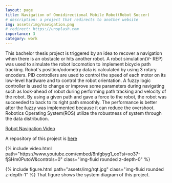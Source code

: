 ```yaml
---
layout: page
title: Navigation of Omnidirectional Mobile Robot(Robot Soccer)
# description: a project that redirects to another website
img: assets/img/navigation.png
# redirect: https://unsplash.com
importance: 3
category: work
---
```


This bachelor thesis project is triggered by an idea to recover a navigation when there is an obstacle or hits another robot. A robot simulation(V-
REP) was used to simulate the robot locomotion to implement bicycle path tracking. Robot's position/odometry data is calculated by using 3 rotary encoders. PID controllers are used to control the speed of each motor on its low-level hardware and to control the robot orientation. A fuzzy logic controller is used to change or improve some parameters during navigating such as look-ahead of robot during performing path
tracking and velocity of the robot. By using a given path and gave a force to the robot, the robot was succeeded to
back to its right path smoothly. The performance is better after the fuzzy was implemented because it can reduce
the overshoot. Robotics Operating System(ROS) utilize the robustness of system through the data distribution.

[Robot Navigation Video](https://www.youtube.com/watch?v=8nfgbyg1_oo)

A repository of this project is [here](https://github.com/labiybafakh/FuzzyBicyclePathTracking)

<div class="col-lg mt-3 mt-md-0">
    {% include video.html path="https://www.youtube.com/embed/8nfgbyg1_oo?si=xo37-fjSHm0PutoW&amp;controls=0" class="img-fluid rounded z-depth-0" %}
</div>

{% include figure.html path="assets/img/rqt.jpg" class="img-fluid rounded z-depth-1" %}
That figure shows the system diagram of this project.